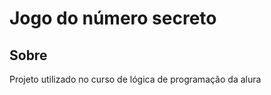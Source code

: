 # Jogo do número secreto

## Sobre

<p>Projeto utilizado no curso de lógica de programação da alura</p>
